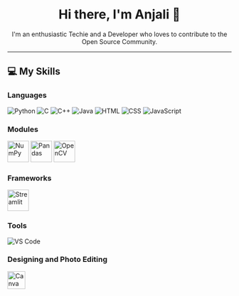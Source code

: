 
<h1 align="center">Hi there, I'm Anjali 👋</h1>

<p align="center">
  I'm an enthusiastic Techie and a Developer who loves to contribute to the Open Source Community.
</p>

---

<h2>💻 My Skills</h2>

<h3>Languages</h3>
<p>
  <img src="https://img.icons8.com/color/48/000000/python.png" alt="Python"/>
  <img src="https://img.icons8.com/color/48/000000/c-programming.png" alt="C"/>
  <img src="https://img.icons8.com/color/48/000000/c-plus-plus-logo.png" alt="C++"/>
  <img src="https://img.icons8.com/color/48/000000/java-coffee-cup-logo.png" alt="Java"/>
  <img src="https://img.icons8.com/color/48/000000/html-5.png" alt="HTML"/>
  <img src="https://img.icons8.com/color/48/000000/css3.png" alt="CSS"/>
  <img src="https://img.icons8.com/color/48/000000/javascript.png" alt="JavaScript"/>
</p>

<h3>Modules</h3>
<p>
  <img src="https://tse3.mm.bing.net/th/id/OIP.D9IMxdv8-D0xJYLYcIEE4QHaFj?r=0&rs=1&pid=ImgDetMain&o=7&rm=3" width="48" alt="NumPy"/>
  <img src="[https://pandas.pydata.org/static/img/pandas_mark.svg](https://i0.wp.com/pythonguides.com/wp-content/uploads/2023/09/Python-Pandas-logo.jpg)" width="48" alt="Pandas"/>
  <img src="https://opencv.org/wp-content/uploads/2020/07/OpenCV_logo_black-2.png" width="48" alt="OpenCV"/>
</p>

<h3>Frameworks</h3>
<p>
  <img src="https://streamlit.io/images/brand/streamlit-mark-color.png" width="48" alt="Streamlit"/>
</p>

<h3>Tools</h3>
<p>
  <img src="https://img.icons8.com/color/48/000000/visual-studio-code-2019.png" alt="VS Code"/>
</p>

<h3>Designing and Photo Editing</h3>
<p>
  <img src="https://static.vecteezy.com/system/resources/previews/048/759/334/non_2x/canva-transparent-icon-free-png.png" width="40" alt="Canva"/>
</p>
